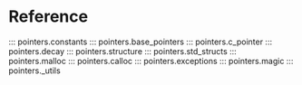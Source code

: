 # Reference

<!-- prettier-ignore -->
::: pointers.constants
::: pointers.base_pointers
::: pointers.c_pointer
::: pointers.decay
::: pointers.structure
::: pointers.std_structs
::: pointers.malloc
::: pointers.calloc
::: pointers.exceptions
::: pointers.magic
::: pointers._utils
